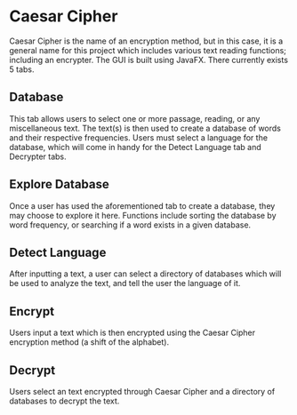 # Caesar Cipher

Caesar Cipher is the name of an encryption method, but in this case, it is a general name for this project which includes various text reading functions; including an encrypter.
The GUI is built using JavaFX.
There currently exists 5 tabs.

## Database 

This tab allows users to select one or more passage, reading, or any miscellaneous text. The text(s) is then used to create a database of words and their respective frequencies.
Users must select a language for the database, which will come in handy for the Detect Language tab and Decrypter tabs.

## Explore Database

Once a user has used the aforementioned tab to create a database, they may choose to explore it here. Functions include sorting the database by word frequency, or searching if a word exists in a given database.

## Detect Language

After inputting a text, a user can select a directory of databases which will be used to analyze the text, and tell the user the language of it.

## Encrypt

Users input a text which is then encrypted using the Caesar Cipher encryption method (a shift of the alphabet).

## Decrypt

Users select an text encrypted through Caesar Cipher and a directory of databases to decrypt the text.
